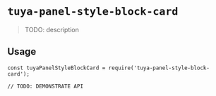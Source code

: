 # `tuya-panel-style-block-card`

> TODO: description

## Usage

```
const tuyaPanelStyleBlockCard = require('tuya-panel-style-block-card');

// TODO: DEMONSTRATE API
```
